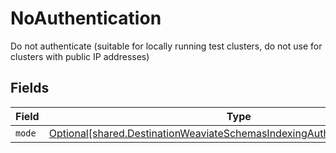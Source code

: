# NoAuthentication

Do not authenticate (suitable for locally running test clusters, do not use for clusters with public IP addresses)


## Fields

| Field                                                                                                                                                        | Type                                                                                                                                                         | Required                                                                                                                                                     | Description                                                                                                                                                  |
| ------------------------------------------------------------------------------------------------------------------------------------------------------------ | ------------------------------------------------------------------------------------------------------------------------------------------------------------ | ------------------------------------------------------------------------------------------------------------------------------------------------------------ | ------------------------------------------------------------------------------------------------------------------------------------------------------------ |
| `mode`                                                                                                                                                       | [Optional[shared.DestinationWeaviateSchemasIndexingAuthAuthenticationMode]](../../models/shared/destinationweaviateschemasindexingauthauthenticationmode.md) | :heavy_minus_sign:                                                                                                                                           | N/A                                                                                                                                                          |